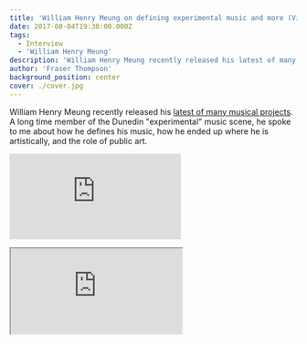```yaml
---
title: 'William Henry Meung on defining experimental music and more (Video)'
date: 2017-08-04T19:30:00.000Z
tags:
  - Interview
  - 'William Henry Meung'
description: 'William Henry Meung recently released his latest of many experimental music releases. He spoke to me about how he defines his music, how he ended up where he is artistically, and the role of public art.'
author: 'Fraser Thompson'
background_position: center
cover: ./cover.jpg
---
```


William Henry Meung recently released his [latest of many musical projects](https://williamhenrymeung2.bandcamp.com/album/rotten-rainbows-side-x-devour-the-hands-side-y-spit-out-the-leaves-side-z-bonus-live-recording-at-the-auricle-sonic-arts-gallery). A long time member of the Dunedin "experimental" music scene, he spoke to me about how he defines his music, how he ended up where he is artistically, and the role of public art.

<div className="youtubeEmbed">
  <iframe src="https://www.youtube.com/embed/F8DrsGOgI_A/?autoplay=0&amp;autohide=1&amp;vq=hd720&amp;start=" frameborder="0" allowfullscreen="yes"></iframe>
</div>

<p>
<iframe style={{border: 0, width: "100%", height: "120px"}} src="https://bandcamp.com/EmbeddedPlayer/album=1632500204/size=large/bgcol=ffffff/linkcol=0687f5/tracklist=false/artwork=small/transparent=true/" seamless><a href="http://williamhenrymeung2.bandcamp.com/album/rotten-rainbows-side-x-devour-the-hands-side-y-spit-out-the-leaves-side-z-bonus-live-recording-at-the-auricle-sonic-arts-gallery">Rotten Rainbows. side X: Devour the hands. side Y: Spit out the leaves. side Z: Bonus live recording at The Auricle Sonic Arts Gallery. by William Henry Meung</a></iframe>
</p>
